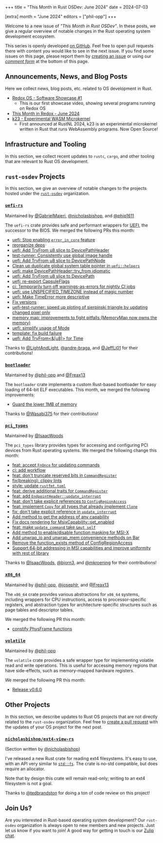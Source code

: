 +++
title = "This Month in Rust OSDev: June 2024"
date = 2024-07-03

[extra]
month = "June 2024"
editors = ["phil-opp"]
+++

Welcome to a new issue of _"This Month in Rust OSDev"_. In these posts, we give a regular overview of notable changes in the Rust operating system development ecosystem.

<!-- more -->

This series is openly developed [on GitHub](https://github.com/rust-osdev/homepage/). Feel free to open pull requests there with content you would like to see in the next issue. If you find some issues on this page, please report them by [creating an issue](https://github.com/rust-osdev/homepage/issues/new) or using our <a href="#comment-form">_comment form_</a> at the bottom of this page.

<!--
    This is a draft for the upcoming "This Month in Rust OSDev (June 2024)" post.
    Feel free to create pull requests against the `next` branch to add your
    content here.
    Please take a look at the past posts on https://rust-osdev.com/ to see the
    general structure of these posts.
-->

## Announcements, News, and Blog Posts

Here we collect news, blog posts, etc. related to OS development in Rust.

- [Redox OS - Software Showcase #1](https://youtu.be/s-gxAsBTPxA?si=IAPJ25EYP-XxS_FB)
  - This is our first showcase video, showing several programs running on Redox OS
- [This Month in Redox - June 2024](https://www.redox-os.org/news/this-month-240630/)
- [k23 - Experimental WASM Microkernel](https://github.com/JonasKruckenberg/k23)
  - First announced at RustNL 2024, k23 is an experimental microkernel written in Rust that runs WebAssembly programs. Now Open Source!

<!--
Please follow this template:

- [Title](https://example.com)
  - (optional) Some additional context
-->


## Infrastructure and Tooling

In this section, we collect recent updates to `rustc`, `cargo`, and other tooling that are relevant to Rust OS development.

<!--
    Please use the following template:

- [Title](https://example.com)
  - (optional) Some additional context
-->


## `rust-osdev` Projects

In this section, we give an overview of notable changes to the projects hosted under the [`rust-osdev`](https://github.com/rust-osdev/about) organization.

<!--
    Please use the following template:

    ### [`repo_name`](https://github.com/rust-osdev/repo_name)
    <span class="maintainers">Maintained by [@maintainer_1](https://github.com/maintainer_1)</span>

    The `repo_name` crate ...<<short introduction>>...

    We merged the following changes this month:
    <<changelog, either in list or text form>>
-->

### [`uefi-rs`](https://github.com/rust-osdev/uefi-rs)
<span class="maintainers">Maintained by [@GabrielMajeri](https://github.com/GabrielMajeri), [@nicholasbishop](https://github.com/nicholasbishop), and [@phip1611](https://github.com/phip1611)</span>

The `uefi-rs` crate provides safe and performant wrappers for [UEFI](https://en.wikipedia.org/wiki/Unified_Extensible_Firmware_Interface), the successor to the BIOS. We merged the following PRs this month:

- [uefi: Stop enabling `error_in_core` feature](https://github.com/rust-osdev/uefi-rs/pull/1194)
- [reorganize deps](https://github.com/rust-osdev/uefi-rs/pull/1196)
- [uefi: Add TryFrom u8 slice to DevicePathHeader ](https://github.com/rust-osdev/uefi-rs/pull/1199)
- [test-runner: Consistently use global image handle](https://github.com/rust-osdev/uefi-rs/pull/1189)
- [uefi: Add TryFrom u8 slice to DevicePathNode](https://github.com/rust-osdev/uefi-rs/pull/1197)
- [Clean up duplicate global system table pointer in `uefi::helpers`](https://github.com/rust-osdev/uefi-rs/pull/1188)
- [uefi: make DevicePathHeader::try_from idiomatic](https://github.com/rust-osdev/uefi-rs/pull/1202)
- [uefi: Add TryFrom u8 slice to DevicePath](https://github.com/rust-osdev/uefi-rs/pull/1201)
- [uefi: re-export CapsuleFlags](https://github.com/rust-osdev/uefi-rs/pull/1203)
- [ci: Temporarily turn off warnings-as-errors for nightly CI jobs](https://github.com/rust-osdev/uefi-rs/pull/1206)
- [uefi: use UNSPECIFIED_TIMEZONE instead of magic number](https://github.com/rust-osdev/uefi-rs/pull/1210)
- [uefi: Make TimeError more descriptive](https://github.com/rust-osdev/uefi-rs/pull/1211)
- [Fix versions](https://github.com/rust-osdev/uefi-rs/pull/1187)
- [uefi-test-runner: speed up ploting of sierpinski triangle by updating changed pixel only](https://github.com/rust-osdev/uefi-rs/pull/1209)
- [memory map: improvements to fight pitfalls (MemoryMap now owns the memory)](https://github.com/rust-osdev/uefi-rs/pull/1175)
- [uefi: simplify usage of Mode](https://github.com/rust-osdev/uefi-rs/pull/1214)
- [template: fix build failure](https://github.com/rust-osdev/uefi-rs/pull/1217)
- [uefi: Add TryFrom<&[u8]> for Time](https://github.com/rust-osdev/uefi-rs/pull/1212)

Thanks to [@LightAndLight](https://github.com/LightAndLight), [@andre-braga](https://github.com/andre-braga), and [@JeffLi01](https://github.com/JeffLi01) for their contributions!

<!-- - [chore(deps): lock file maintenance](https://github.com/rust-osdev/uefi-rs/pull/1184) -->
<!-- - [chore(deps): update crate-ci/typos action to v1.22.3](https://github.com/rust-osdev/uefi-rs/pull/1193) -->
<!-- - [chore(deps): lock file maintenance](https://github.com/rust-osdev/uefi-rs/pull/1195) -->
<!-- - [chore(deps): update crate-ci/typos action to v1.22.7](https://github.com/rust-osdev/uefi-rs/pull/1207) -->
<!-- - [chore(deps): lock file maintenance](https://github.com/rust-osdev/uefi-rs/pull/1208) -->
<!-- - [nix/niv: update nixpkgs to nixos-24.05](https://github.com/rust-osdev/uefi-rs/pull/1213) -->
<!-- - [chore(deps): update crate-ci/typos action to v1.22.9](https://github.com/rust-osdev/uefi-rs/pull/1215) -->
<!-- - [chore(deps): lock file maintenance](https://github.com/rust-osdev/uefi-rs/pull/1218) -->

### [`bootloader`](https://github.com/rust-osdev/bootloader)
<span class="maintainers">Maintained by [@phil-opp](https://github.com/phil-opp) and [@Freax13](https://github.com/orgs/rust-osdev/people/Freax13)</span>

The `bootloader` crate implements a custom Rust-based bootloader for easy loading of 64-bit ELF executables. This month, we merged the following improvements:

- [Guard the lower 1MB of memory](https://github.com/rust-osdev/bootloader/pull/446)

Thanks to [@Wasabi375](https://github.com/Wasabi375) for their contributions!


### [`pci_types`](https://github.com/rust-osdev/pci_types)
<span class="maintainers">Maintained by [@IsaacWoods](https://github.com/IsaacWoods)</span>

The `pci_types` library provides types for accessing and configuring PCI devices from Rust operating systems. We merged the following change this month:

- [feat: accept `FnOnce` for updating commands](https://github.com/rust-osdev/pci_types/pull/15)
- [ci: add workflow](https://github.com/rust-osdev/pci_types/pull/17)
- [feat: don't truncate reserved bits in `CommandRegister`](https://github.com/rust-osdev/pci_types/pull/16)
- [fix(breaking): clippy lints](https://github.com/rust-osdev/pci_types/pull/18)
- [style: update `rustfmt.toml`](https://github.com/rust-osdev/pci_types/pull/19)
- [feat: derive additional traits for `CommandRegister`](https://github.com/rust-osdev/pci_types/pull/20)
- [feat: add `EndpointHeader::update_interrupt`](https://github.com/rust-osdev/pci_types/pull/21)
- [feat: don't take explicit references to `ConfigRegionAccess`](https://github.com/rust-osdev/pci_types/pull/22)
- [feat: implement `Copy` for all types that already implement `Clone`](https://github.com/rust-osdev/pci_types/pull/23)
- [fix: don't take explicit reference in `update_interrupt`](https://github.com/rust-osdev/pci_types/pull/24)
- [Add method to get the address of any capability](https://github.com/rust-osdev/pci_types/pull/27)
- [Fix docs rendering for MsixCapability::set_enabled](https://github.com/rust-osdev/pci_types/pull/28)
- [feat: make `update_command` take `&mut self`](https://github.com/rust-osdev/pci_types/pull/32)
- [Add method to enable/disable function masking for MSI-X](https://github.com/rust-osdev/pci_types/pull/29)
- [Add unwrap_io and unwrap_mem convenience methods on Bar](https://github.com/rust-osdev/pci_types/pull/25)
- [Remove the function_exists method of ConfigRegionAccess](https://github.com/rust-osdev/pci_types/pull/26)
- [Support 64-bit addressing in MSI capabilities and improve uniformity with rest of library](https://github.com/rust-osdev/pci_types/pull/33)

Thanks to [@IsaacWoods](https://github.com/IsaacWoods), [@bjorn3](https://github.com/bjorn3), and [@mkroening](https://github.com/mkroening) for their contributions!



### [`x86_64`](https://github.com/rust-osdev/x86_64)
<span class="maintainers">Maintained by [@phil-opp](https://github.com/phil-opp), [@josephlr](https://github.com/orgs/rust-osdev/people/josephlr), and [@Freax13](https://github.com/orgs/rust-osdev/people/Freax13)</span>

The `x86_64` crate provides various abstractions for `x86_64` systems, including wrappers for CPU instructions, access to processor-specific registers, and abstraction types for architecture-specific structures such as page tables and descriptor tables.

We merged the following PR this month:

- [constify PhysFrame functions](https://github.com/rust-osdev/x86_64/pull/489)

### [`volatile`](https://github.com/rust-osdev/volatile)
<span class="maintainers">Maintained by [@phil-opp](https://github.com/phil-opp)</span>

The `volatile` crate provides a safe wrapper type for implementing volatile read and write operations. This is useful for accessing memory regions that have side-effects, such as memory-mapped hardware registers.

We merged the following PR this month:

- [Release v0.6.0](https://github.com/rust-osdev/volatile/pull/64)


## Other Projects

In this section, we describe updates to Rust OS projects that are not directly related to the `rust-osdev` organization. Feel free to [create a pull request](https://github.com/rust-osdev/homepage/pulls) with the updates of your OS project for the next post.

<!--
    Please use the following template:

    ### [`owner_name/repo_name`](https://github.com/rust-osdev/owner_name/repo_name)
    <span class="maintainers">(Section written by [@your_github_name](https://github.com/your_github_name))</span>

    ...<<your project updates>>...
-->

### [`nicholasbishop/ext4-view-rs`](https://github.com/nicholasbishop/ext4-view-rs)
<span class="maintainers">(Section written by [@nicholasbishop](https://github.com/nicholasbishop))</span>

I've released a new Rust crate for reading ext4 filesystems. It's easy to use, with an API very similar to [`std::fs`](https://doc.rust-lang.org/std/fs/index.html). The crate is no-std compatible, but does require an allocator.

Note that by design this crate will remain read-only; writing to an ext4 filesystem is not a goal.

Thanks to [@tedbrandston](https://github.com/tedbrandston) for doing a ton of code review on this project!

## Join Us?

Are you interested in Rust-based operating system development? Our `rust-osdev` organization is always open to new members and new projects. Just let us know if you want to join! A good way for getting in touch is our [Zulip chat](https://rust-osdev.zulipchat.com).
